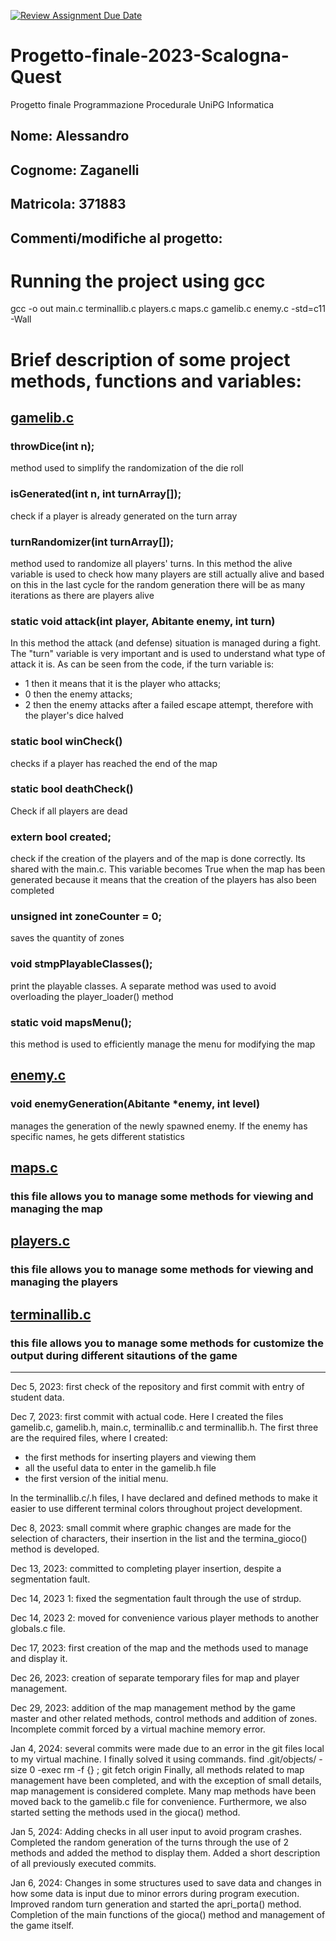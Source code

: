 [![Review Assignment Due Date](https:classroom.github.com/assets/deadline-readme-button-24ddc0f5d75046c5622901739e7c5dd533143b0c8e959d652212380cedb1ea36.svg)](https:classroom.github.com/a/48qxWLnU)

# Progetto-finale-2023-Scalogna-Quest

Progetto finale Programmazione Procedurale UniPG Informatica

## Nome: Alessandro

## Cognome: Zaganelli

## Matricola: 371883

## Commenti/modifiche al progetto:

# Running the project using gcc
gcc -o out main.c terminallib.c players.c maps.c gamelib.c enemy.c -std=c11 -Wall 

# Brief description of some project methods, functions and variables:

## [gamelib.c](gamelib.c)

### throwDice(int n);
 method used to simplify the randomization of the die roll

### isGenerated(int n, int turnArray[]);
 check if a player is already generated on the turn array

### turnRandomizer(int turnArray[]);
 method used to randomize all players' turns. In this method the alive variable is used to check how many players are still actually alive and based on this in the last cycle for the random generation there will be as many iterations as there are players alive

### static void attack(int player, Abitante enemy, int turn)
In this method the attack (and defense) situation is managed during a fight. The "turn" variable is very important and is used to understand what type of attack it is. As can be seen from the code, if the turn variable is:
- 1 then it means that it is the player who attacks;
- 0 then the enemy attacks;
- 2 then the enemy attacks after a failed escape attempt, therefore with the player's dice halved


### static bool winCheck()
 checks if a player has reached the end of the map

### static bool deathCheck()
 Check if all players are dead

### extern bool created;
 check if the creation of the players and of the map is done correctly. Its shared with the main.c. This variable becomes True when the map has been generated because it means that the creation of the players has also been completed

### unsigned int zoneCounter = 0;
 saves the quantity of zones

### void stmpPlayableClasses();
 print the playable classes. A separate method was used to avoid overloading the player_loader() method

### static void mapsMenu();
this method is used to efficiently manage the menu for modifying the map


## [enemy.c](enemy.c)

### void enemyGeneration(Abitante *enemy, int level)
manages the generation of the newly spawned enemy. If the enemy has specific names, he gets different statistics


 ## [maps.c](maps.c)
 ### this file allows you to manage some methods for viewing and managing the map



## [players.c](players.c)
 ### this file allows you to manage some methods for viewing and managing the players


## [terminallib.c](terminallib.c)

### this file allows you to manage some methods for customize the output during different sitautions of the game
------------------------------
Dec 5, 2023:
first check of the repository and first commit with entry of student data.

Dec 7, 2023:
first commit with actual code. Here I created the files gamelib.c, gamelib.h, main.c, terminallib.c and terminallib.h. The first three are the required files, where I created:

- the first methods for inserting players and viewing them
- all the useful data to enter in the gamelib.h file
- the first version of the initial menu.

In the terminallib.c/.h files, I have declared and defined methods to make it easier to use different terminal colors throughout project development.

Dec 8, 2023:
small commit where graphic changes are made for the selection of characters, their insertion in the list and the termina_gioco() method is developed.

Dec 13, 2023:
committed to completing player insertion, despite a segmentation fault.

Dec 14, 2023 1:
fixed the segmentation fault through the use of strdup.

Dec 14, 2023 2:
moved for convenience various player methods to another globals.c file.

Dec 17, 2023:
first creation of the map and the methods used to manage and display it.

Dec 26, 2023:
creation of separate temporary files for map and player management.

Dec 29, 2023:
addition of the map management method by the game master and other related methods, control methods and addition of zones. Incomplete commit forced by a virtual machine memory error.

Jan 4, 2024:
several commits were made due to an error in the git files local to my virtual machine.
I finally solved it using commands.
find .git/objects/ -size 0 -exec rm -f {} \;
git fetch origin
Finally, all methods related to map management have been completed, and with the exception of small details, map management is considered complete. Many map methods have been moved back to the gamelib.c file for convenience. Furthermore, we also started setting the methods used in the gioca() method.

Jan 5, 2024:
Adding checks in all user input to avoid program crashes. Completed the random generation of the turns through the use of 2 methods and added the method to display them.
Added a short description of all previously executed commits.

Jan 6, 2024:
Changes in some structures used to save data and changes in how some data is input due to minor errors during program execution. Improved random turn generation and started the apri_porta() method. Completion of the main functions of the gioca() method and management of the game itself.
